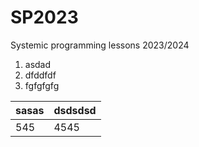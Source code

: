# SP2023
Systemic programming lessons 2023/2024

1. asdad
2. dfddfdf
3. fgfgfgfg

| sasas | dsdsdsd |
|---|---|
| 545 | 4545 |
